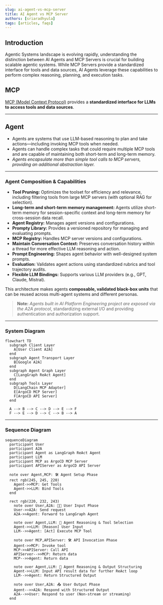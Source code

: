 ```yaml
---
slug: ai-agent-vs-mcp-server
title: AI Agent vs MCP Server
authors: [sriaradhyula]
tags: [articles, faqs]
---
```


## Introduction

Agentic Systems landscape is evolving rapidly, understanding the distinction between AI Agents and MCP Servers is crucial for building scalable agentic systems. While MCP Servers provide a standardized interface for tools and data sources, AI Agents leverage these capabilities to perform complex reasoning, planning, and execution tasks.

## MCP

[MCP (Model Context Protocol)](https://modelcontextprotocol.io/introduction) provides a **standardized interface for LLMs to access tools and data sources**.

---

## Agent

- Agents are systems that use LLM-based reasoning to plan and take actions—including invoking MCP tools when needed.
- Agents can handle complex tasks that could require multiple MCP tools and are capable of maintaining both short-term and long-term memory.
- *Agents encapsulate more than simple tool calls to MCP servers, providing an additional abstraction layer.*

---

### Agent Composition & Capabilities

- **Tool Pruning:** Optimizes the toolset for efficiency and relevance, including filtering tools from large MCP servers (with optional RAG for selection).
- **Long-term and short-term memory management:** Agents utilize short-term memory for session-specific context and long-term memory for cross-session data recall.
- **Agent Registry:** Manages agent versions and configurations.
- **Prompty Library:** Provides a versioned repository for managing and evaluating prompts.
- **MCP Registry:** Handles MCP server versions and configurations.
- **Maintain Conversation Context:** Preserves conversation history within a thread for more effective LLM reasoning and action.
- **Prompt Engineering:** Shapes agent behavior with well-designed system prompts.
- **Evaluation:** Validates agent actions using standardized rubrics and tool trajectory audits.
- **Flexible LLM Bindings:** Supports various LLM providers (e.g., GPT, Claude, Mistral).

This architecture makes agents **composable, validated black-box units** that can be reused across multi-agent systems and different personas.

> **Note:** *Agents built in AI Platform Engineering project are exposed via the A2A protocol*, standardizing external I/O and providing authentication and authorization support.

---

### System Diagram

```mermaid
flowchart TD
  subgraph Client Layer
    A[User Client A2A]
  end
  subgraph Agent Transport Layer
    B[Google A2A]
  end
  subgraph Agent Graph Layer
    C[LangGraph ReAct Agent]
  end
  subgraph Tools Layer
    D[LangChain MCP Adapter]
    E[ArgoCD MCP Server]
    F[ArgoCD API Server]
  end

  A --> B --> C --> D --> E --> F
  F --> E --> D --> C --> B --> A
```

---

### Sequence Diagram

```mermaid
sequenceDiagram
  participant User
  participant A2A
  participant Agent as LangGraph ReAct Agent
  participant LLM
  participant MCP as ArgoCD MCP Server
  participant APIServer as ArgoCD API Server

  note over Agent,MCP: 🛠️ Agent Setup Phase
  rect rgb(245, 245, 220)
    Agent->>MCP: Get Tools
    Agent->>LLM: Bind Tools
  end

  rect rgb(220, 232, 243)
    note over User,A2A: 🧑‍💻 User Input Phase
    User->>A2A: Send request
    A2A->>Agent: Forward to LangGraph Agent

    note over Agent,LLM: 🧠 Agent Reasoning & Tool Selection
    Agent->>LLM: [Reason] User Input
    LLM-->>Agent: [Act] Execute MCP Tool

    note over MCP,APIServer: 🛠️ API Invocation Phase
    Agent->>MCP: Invoke tool
    MCP->>APIServer: Call API
    APIServer-->>MCP: Return data
    MCP-->>Agent: Return data

    note over Agent,LLM: 🧠 Agent Reasoning & Output Structuring
    Agent->>LLM: Input API result data for further ReAct loop
    LLM-->>Agent: Return Structured Output

    note over User,A2A: 📤 User Output Phase
    Agent-->>A2A: Respond with Structured Output
    A2A-->>User: Respond to user (Non-stream or streaming)
  end
```
<!-- truncate -->